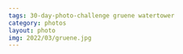 ```yaml
---
tags: 30-day-photo-challenge gruene watertower
category: photos
layout: photo
img: 2022/03/gruene.jpg
---
```

